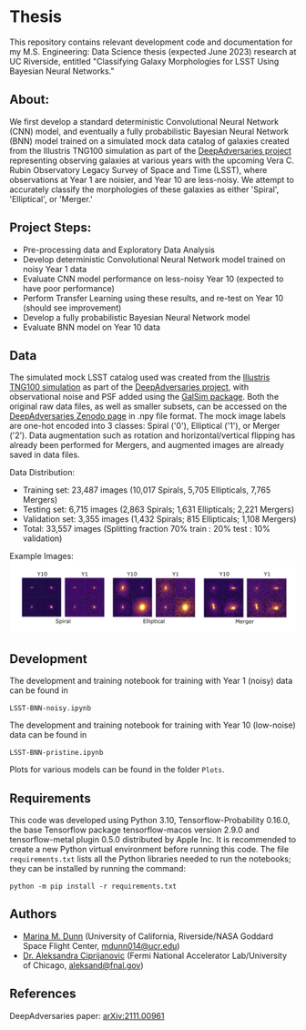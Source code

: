 # Thesis
This repository contains relevant development code and documentation for my M.S. Engineering: Data Science thesis (expected June 2023) research at UC Riverside, entitled "Classifying Galaxy Morphologies for LSST Using Bayesian Neural Networks."

## About: 
We first develop a standard deterministic Convolutional Neural Network (CNN) model, and eventually a fully probabilistic Bayesian Neural Network (BNN) model trained on a simulated mock data catalog of galaxies created from the Illustris TNG100 simulation as part of the [DeepAdversaries project](https://github.com/AleksCipri/DeepAdversaries) representing observing galaxies at various years with the upcoming Vera C. Rubin Observatory Legacy Survey of Space and Time (LSST), where observations at Year 1 are noisier, and Year 10 are less-noisy. We attempt to accurately classify the morphologies of these galaxies as either 'Spiral', 'Elliptical', or 'Merger.'

## Project Steps:
- Pre-processing data and Exploratory Data Analysis
- Develop deterministic Convolutional Neural Network model trained on noisy Year 1 data
- Evaluate CNN model performance on less-noisy Year 10 (expected to have poor performance)
- Perform Transfer Learning using these results, and re-test on Year 10 (should see improvement)
- Develop a fully probabilistic Bayesian Neural Network model
- Evaluate BNN model on Year 10 data

## Data
The simulated mock LSST catalog used was created from the [Illustris TNG100 simulation](https://www.illustris-project.org) as part of the [DeepAdversaries project](https://github.com/AleksCipri/DeepAdversaries), with observational noise and PSF added using the [GalSim package](https://github.com/GalSim-developers/GalSim). Both the original raw data files, as well as smaller subsets, can be accessed on the [DeepAdversaries Zenodo page](https://zenodo.org/record/5514180#.Ymb3zi-B2L2) in .npy file format. The mock image labels are one-hot encoded into 3 classes: Spiral ('0'), Elliptical ('1'), or Merger ('2’). Data augmentation such as rotation and horizontal/vertical flipping has already been performed for Mergers, and augmented images are already saved in data files.

Data Distribution:
* Training set: 23,487 images (10,017 Spirals, 5,705 Ellipticals, 7,765 Mergers)
* Testing set: 6,715 images (2,863 Spirals; 1,631 Ellipticals; 2,221 Mergers)
* Validation set: 3,355 images (1,432 Spirals; 815 Ellipticals; 1,108 Mergers)
* Total: 33,557 images (Splitting fraction 70% train : 20% test : 10% validation)

Example Images:
![Example Galaxy Images for Year 1 and Year 10](https://github.com/marinadunn/thesis/blob/main/Plots/example_images.jpg "Example Images of Year 1 & Year 10 Galaxies")

## Development
The development and training notebook for training with Year 1 (noisy) data can be found in
```
LSST-BNN-noisy.ipynb
```
The development and training notebook for training with Year 10 (low-noise) data can be found in
```
LSST-BNN-pristine.ipynb
```
Plots for various models can be found in the folder ```Plots```.


## Requirements
This code was developed using Python 3.10, Tensorflow-Probability 0.16.0, the base Tensorflow package tensorflow-macos version 2.9.0 and tensorflow-metal plugin 0.5.0 distributed by Apple Inc. It is recommended to create a new Python virtual environment before running this code. The file `requirements.txt` lists all the Python libraries needed to run the notebooks; they can be installed by running the command:
```
python -m pip install -r requirements.txt
```

## Authors
- [Marina M. Dunn](https://orcid.org/0000-0001-5374-1644) (University of California, Riverside/NASA Goddard Space Flight Center, <mdunn014@ucr.edu>)
- [Dr. Aleksandra Ciprijanovic](https://orcid.org/0000-0003-1281-7192) (Fermi National Accelerator Lab/University of Chicago, <aleksand@fnal.gov>)

## References
DeepAdversaries paper: [arXiv:2111.00961](https://ui.adsabs.harvard.edu/abs/2021arXiv211100961C/abstract)
